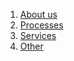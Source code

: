 1. [About us](/About_team/)
2. [Processes](/Processes/)
3. [Services](/Services/)
4. [Other](/Other/)
